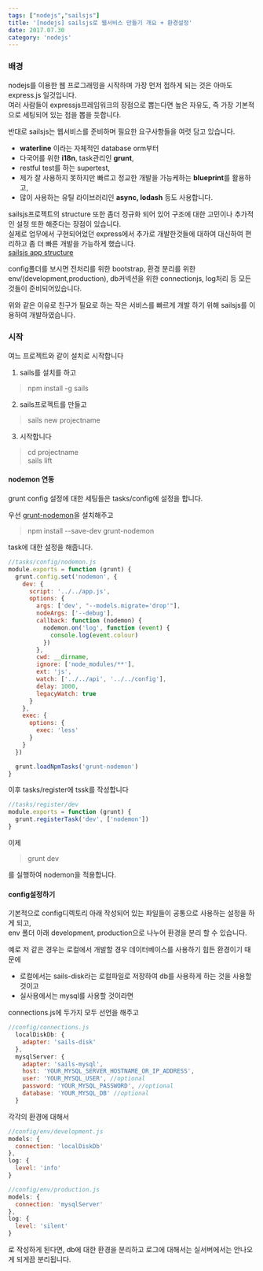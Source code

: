 ```yaml
---
tags: ["nodejs","sailsjs"]
title: '[nodejs] sailsjs로 웹서비스 만들기 개요 + 환경설정'
date: 2017.07.30
category: 'nodejs'
---
```


### 배경

nodejs를 이용한 웹 프로그래밍을 시작하며 가장 먼저 접하게 되는 것은 아마도 express.js 일것입니다.  
여러 사람들이 expressjs프레임워크의 장점으로 뽑는다면 높은 자유도, 즉 가장 기본적으로 세팅되어 있는 점을 뽑을 듯합니다.  

반대로 sailsjs는 웹서비스를 준비하며 필요한 요구사항들을 여럿 담고 있습니다.
* **waterline** 이라는 자체적인 database orm부터
* 다국어를 위한 **i18n**, task관리인 **grunt**,
* restful test를 하는 supertest,
* 제가 잘 사용하지 못하지만 빠르고 정교한 개발을 가능케하는 **blueprint**를 활용하고,
* 많이 사용하는 유틸 라이브러리인 **async, lodash** 등도 사용합니다.  

sailsjs프로젝트의 structure 또한 좀더 정규화 되어 있어 구조에 대한 고민이나 추가적인 설정 또한 해준다는 장점이 있습니다.  
실제로 업무에서 구현되어었던 express에서 추가로 개발한것들에 대하여 대신하여 편리하고 좀 더 빠른 개발을 가능하게 했습니다.  
[sailsjs app structure](http://sailsjs.com/documentation/anatomy/config)  

config폴더를 보시면
전처리를 위한 bootstrap, 환경 분리를 위한 env/(development,production), db커넥션을 위한 connectionjs, log처리 등 모든 것들이 준비되어있습니다.

위와 같은 이유로 친구가 필요로 하는 작은 서비스를 빠르게 개발 하기 위해 sailsjs를 이용하여 개발하였습니다.  

### 시작

여느 프로젝트와 같이 설치로 시작합니다

1. sails를 설치를 하고  
> npm install -g sails
2. sails프로젝트를 만들고   
> sails new projectname
3. 시작합니다    
> cd projectname  
> sails lift

#### nodemon 연동

grunt config 설정에 대한 세팅들은 tasks/config에 설정을 합니다.  

우선 [grunt-nodemon](https://www.npmjs.com/package/grunt-nodemon)을 설치해주고  

> npm install --save-dev grunt-nodemon

task에 대한 설정을 해줍니다.  

```javascript
//tasks/config/nodemon.js
module.exports = function (grunt) {
  grunt.config.set('nodemon', {
    dev: {
      script: '../../app.js',
      options: {
        args: ['dev', "--models.migrate='drop'"],
        nodeArgs: ['--debug'],
        callback: function (nodemon) {
          nodemon.on('log', function (event) {
            console.log(event.colour)
          })
        },
        cwd: __dirname,
        ignore: ['node_modules/**'],
        ext: 'js',
        watch: ['../../api', '../../config'],
        delay: 1000,
        legacyWatch: true
      }
    },
    exec: {
      options: {
        exec: 'less'
      }
    }
  })

  grunt.loadNpmTasks('grunt-nodemon')
}
```

이후 tasks/register에 tssk를 작성합니다

```javascript
//tasks/register/dev
module.exports = function (grunt) {
  grunt.registerTask('dev', ['nodemon'])
}
```

이제

> grunt dev

를 실행하여 nodemon을 적용합니다.

#### config설정하기

기본적으로 config디렉토리 아래 작성되어 있는 파일들이 공통으로 사용하는 설정을 하게 되고,  
env 폴더 아래 development, production으로 나누어 환경을 분리 할 수 있습니다.

예로 저 같은 경우는 로컬에서 개발할 경우 데이터베이스를 사용하기 힘든 환경이기 때문에
* 로컬에서는 sails-disk라는 로컬파일로 저장하여 db를 사용하게 하는 것을 사용할것이고
* 실사용에서는 mysql를 사용할 것이라면  

connections.js에 두가지 모두 선언을 해주고
```javascript
//config/connections.js
  localDiskDb: {
    adapter: 'sails-disk'
  },
  mysqlServer: {
    adapter: 'sails-mysql',
    host: 'YOUR_MYSQL_SERVER_HOSTNAME_OR_IP_ADDRESS',
    user: 'YOUR_MYSQL_USER', //optional
    password: 'YOUR_MYSQL_PASSWORD', //optional
    database: 'YOUR_MYSQL_DB' //optional
  }
```

각각의 환경에 대해서
```javascript
//config/env/development.js
models: {
  connection: 'localDiskDb'
},
log: {
  level: 'info'
}
```
```javascript
//config/env/production.js
models: {
  connection: 'mysqlServer'
},
log: {
  level: 'silent'
}
```

로 작성하게 된다면, db에 대한 환경을 분리하고 로그에 대해서는 실서버에서는 안나오게 되게끔 분리됩니다.
